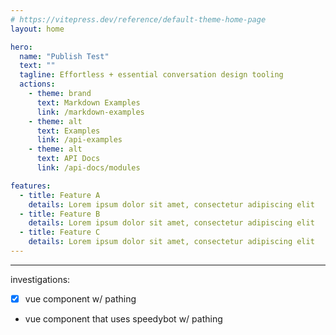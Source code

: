 ```yaml
---
# https://vitepress.dev/reference/default-theme-home-page
layout: home

hero:
  name: "Publish Test"
  text: ""
  tagline: Effortless + essential conversation design tooling
  actions:
    - theme: brand
      text: Markdown Examples
      link: /markdown-examples
    - theme: alt
      text: Examples
      link: /api-examples
    - theme: alt
      text: API Docs
      link: /api-docs/modules

features:
  - title: Feature A
    details: Lorem ipsum dolor sit amet, consectetur adipiscing elit
  - title: Feature B
    details: Lorem ipsum dolor sit amet, consectetur adipiscing elit
  - title: Feature C
    details: Lorem ipsum dolor sit amet, consectetur adipiscing elit
---
```


<script setup>
  import CustomComponent from './.vitepress/components/webhooks.vue'
</script>

<CustomComponent name="what" />
<hr/>
<CustomComponent />

investigations:

- [x] vue component w/ pathing
- vue component that uses speedybot w/ pathing
